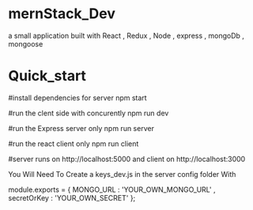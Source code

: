 # mernStack_Dev
a small application built with React , Redux , Node , express , mongoDb , mongoose

# Quick_start
#install dependencies for server
npm start

#run the clent side with concurently
npm run dev

#run the Express server only
npm run server

#run the react client only
npm run client

#server runs on http://localhost:5000 and client on http://localhost:3000

You Will Need To Create a keys_dev.js in the server config folder With

module.exports = {
    MONGO_URL : 'YOUR_OWN_MONGO_URL' ,
    secretOrKey : 'YOUR_OWN_SECRET'
};

